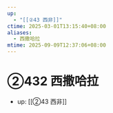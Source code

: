 ```yaml
---
up:
  - "[[②43 西非]]"
ctime: 2025-03-01T13:15:40+08:00
aliases:
  - 西撒哈拉
mtime: 2025-09-09T12:37:06+08:00
---
```


# ②432 西撒哈拉

- up: [[②43 西非]]
